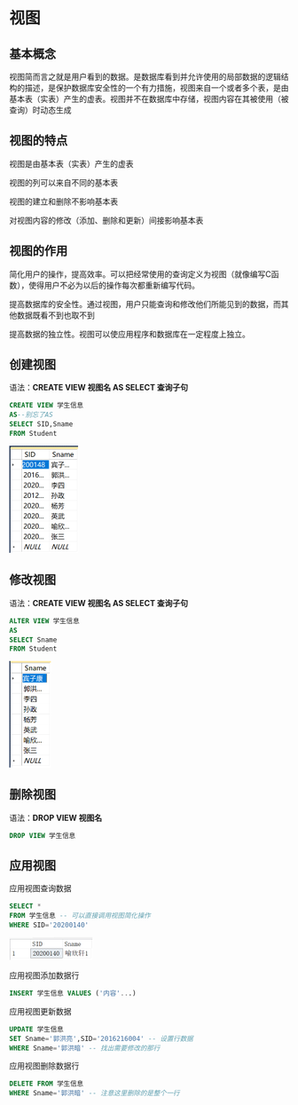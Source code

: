 # 视图

## 基本概念

视图简而言之就是用户看到的数据。是数据库看到并允许使用的局部数据的逻辑结构的描述，是保护数据库安全性的一个有力措施，视图来自一个或者多个表，是由基本表（实表）产生的虚表。视图并不在数据库中存储，视图内容在其被使用（被查询）时动态生成

## 视图的特点

视图是由基本表（实表）产生的虚表

视图的列可以来自不同的基本表

视图的建立和删除不影响基本表

对视图内容的修改（添加、删除和更新）间接影响基本表

## 视图的作用

简化用户的操作，提高效率。可以把经常使用的查询定义为视图（就像编写C函数），使得用户不必为以后的操作每次都重新编写代码。

提高数据库的安全性。通过视图，用户只能查询和修改他们所能见到的数据，而其他数据既看不到也取不到

提高数据的独立性。视图可以使应用程序和数据库在一定程度上独立。

## 创建视图

语法：**CREATE VIEW 视图名 AS SELECT 查询子句**

```sql
CREATE VIEW 学生信息
AS--别忘了AS
SELECT SID,Sname
FROM Student
```

<img src="img/7.视图/image-20220524165815037.png" alt="image-20220524165815037" style="zoom:50%;" />

## 修改视图

语法：**CREATE VIEW 视图名 AS SELECT 查询子句**

```sql
ALTER VIEW 学生信息
AS
SELECT Sname
FROM Student
```

<img src="img/7.视图/image-20220524165949406.png" alt="image-20220524165949406" style="zoom:50%;" />

## 删除视图

语法：**DROP VIEW 视图名**

```sql
DROP VIEW 学生信息
```

## 应用视图

应用视图查询数据

```sql
SELECT *
FROM 学生信息 -- 可以直接调用视图简化操作
WHERE SID='20200140'
```

<img src="img/7.视图/image-20220524170113273.png" alt="image-20220524170113273" style="zoom:50%;" />

应用视图添加数据行

```sql
INSERT 学生信息 VALUES ('内容'...)
```

应用视图更新数据

```sql
UPDATE 学生信息
SET Sname='郭洪亮',SID='2016216004' -- 设置行数据
WHERE Sname='郭洪暗' -- 找出需要修改的那行
```

应用视图删除数据行

```sql
DELETE FROM 学生信息
WHERE Sname='郭洪暗' -- 注意这里删除的是整个一行
```

